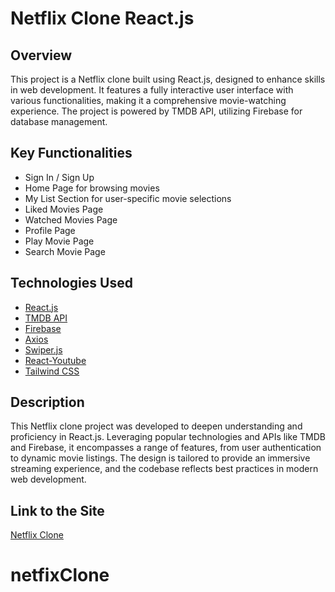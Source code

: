# Netflix Clone React.js

## Overview
This project is a Netflix clone built using React.js, designed to enhance skills in web development. It features a fully interactive user interface with various functionalities, making it a comprehensive movie-watching experience. The project is powered by TMDB API, utilizing Firebase for database management.





 
## Key Functionalities
- Sign In / Sign Up
- Home Page for browsing movies
- My List Section for user-specific movie selections
- Liked Movies Page
- Watched Movies Page
- Profile Page
- Play Movie Page
- Search Movie Page

## Technologies Used
- [React.js](https://react.dev/)
- [TMDB API](https://www.themoviedb.org/)
- [Firebase](https://firebase.google.com/)
- [Axios](https://www.npmjs.com/package/axios)
- [Swiper.js](https://swiperjs.com/)
- [React-Youtube](https://www.npmjs.com/package/react-youtube)
- [Tailwind CSS](https://tailwindcss.com/)

## Description
This Netflix clone project was developed to deepen understanding and proficiency in React.js. Leveraging popular technologies and APIs like TMDB and Firebase, it encompasses a range of features, from user authentication to dynamic movie listings. The design is tailored to provide an immersive streaming experience, and the codebase reflects best practices in modern web development.

## Link to the Site
[Netflix Clone](https://lively-cupcake-39d84e-netfl.netlify.app/)
# netfixClone
